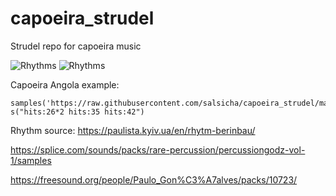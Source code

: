 # capoeira_strudel
Strudel repo for capoeira music

![Rhythms](https://github.com/salsicha/capoeira_strudel/blob/main/r.jpg?raw=true)
![Rhythms](https://github.com/salsicha/capoeira_strudel/blob/main/r_key.jpg?raw=true)

Capoeira Angola example:

``` strudel
samples('https://raw.githubusercontent.com/salsicha/capoeira_strudel/main/strudel.json')
s("hits:26*2 hits:35 hits:42")
```

Rhythm source:
https://paulista.kyiv.ua/en/rhytm-berinbau/


https://splice.com/sounds/packs/rare-percussion/percussiongodz-vol-1/samples

https://freesound.org/people/Paulo_Gon%C3%A7alves/packs/10723/

